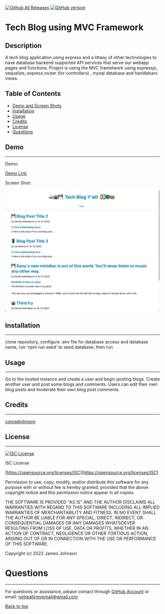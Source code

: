 
 [![Github All Releases](https://img.shields.io/github/downloads/conradjohnson/tech-blog-m14/total.svg)]()
 [![GitHub version](https://badge.fury.io/gh/conradjohnson%2Ftech-blog-m14.svg)](https://github.com/Naereen/tech-blog-m14)


# Tech Blog using MVC Framework

## Description

A tech blog application using express and a littany of other technologies to have database backend supported API services that serve our webapp pages and functions.  Project is using the MVC frametwork using expressjs, sequelize,  express router (for  controllers) , mysql database and handlebars views. 



## Table of Contents

- [Demo and Screen Shots](#demo)
- [Installation](#installation)
- [Usage](#usage)
- [Credits](#credits)
- [License](#license)
- [Questions](#questions)

## Demo
***

Demo:

[Demo Link](https://secure-retreat-20273.herokuapp.com/)

Screen Shot:

![Screen Shot](img/screen1.png)

## Installation
***

clone repository, configure .env file for database access and database name, run 'npm run seed' to seed database, then run 

## Usage
***

Go to the hosted instance and create a user and begin posting blogs.  Create another user and post some blogs and comments.  Users can edit their own blog posts and moderate their own blog post comments.

## Credits
 ***

[conradjohnson](https://github.com/conradjohnson)



 ## License
 ***

[![ISC License](https://img.shields.io/badge/license-ISC-green.svg)](https://opensource.org/licenses/ISC)

  ISC License

  [https://opensource.org/licenses/ISC](https://opensource.org/licenses/ISC)
  
  Permission to use, copy, modify, and/or distribute this software for any
  purpose with or without fee is hereby granted, provided that the above
  copyright notice and this permission notice appear in all copies.
  
  THE SOFTWARE IS PROVIDED "AS IS" AND THE AUTHOR DISCLAIMS ALL WARRANTIES WITH
  REGARD TO THIS SOFTWARE INCLUDING ALL IMPLIED WARRANTIES OF MERCHANTABILITY
  AND FITNESS. IN NO EVENT SHALL THE AUTHOR BE LIABLE FOR ANY SPECIAL, DIRECT,
  INDIRECT, OR CONSEQUENTIAL DAMAGES OR ANY DAMAGES WHATSOEVER RESULTING FROM
  LOSS OF USE, DATA OR PROFITS, WHETHER IN AN ACTION OF CONTRACT, NEGLIGENCE OR
  OTHER TORTIOUS ACTION, ARISING OUT OF OR IN CONNECTION WITH THE USE OR
  PERFORMANCE OF THIS SOFTWARE.
  
  Copyright (c) 2022 James Johnson
          

# Questions
***
For questions or assistance, please contact through [GitHub Account](https://github.com/conradjohnson) or email: [notreallymyemail@gmail.com](mailto:notreallymyemail@gmail.com)


 [Back to top](#description)